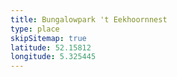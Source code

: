 ```yaml
---
title: Bungalowpark 't Eekhoornnest
type: place
skipSitemap: true
latitude: 52.15812
longitude: 5.325445
---
```

